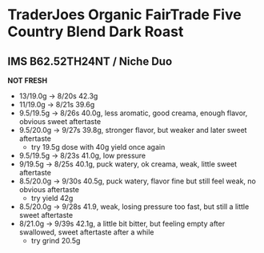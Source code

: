 # TraderJoes Organic FairTrade Five Country Blend Dark Roast

## IMS B62.52TH24NT / Niche Duo

**NOT FRESH**

- 13/19.0g -> 8/20s 42.3g
- 11/19.0g -> 8/21s 39.6g
- 9.5/19.5g -> 8/26s 40.0g, less aromatic, good creama, enough flavor, obvious sweet aftertaste
- 9.5/20.0g -> 9/27s 39.8g, stronger flavor, but weaker and later sweet aftertaste
  - try 19.5g dose with 40g yield once again
- 9.5/19.5g -> 8/23s 41.0g, low pressure
- 9/19.5g -> 8/25s 40.1g, puck watery, ok creama, weak, little sweet aftertaste
- 8.5/20.0g -> 9/30s 40.5g, puck watery, flavor fine but still feel weak, no obvious aftertaste
  - try yield 42g
- 8.5/20.0g -> 9/28s 41.9, weak, losing pressure too fast, but still a little sweet aftertaste
- 8/21.0g -> 9/39s 42.1g, a little bit bitter, but feeling empty after swallowed, sweet aftertaste after a while
  - try grind 20.5g
